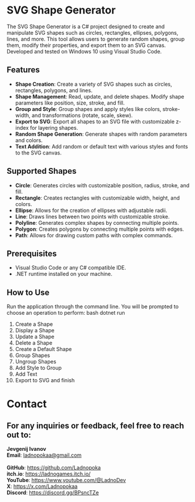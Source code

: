 # SVG Shape Generator
The SVG Shape Generator is a C# project designed to create and manipulate SVG shapes such as circles, rectangles, ellipses, polygons, lines, and more. This tool allows users to generate random shapes, group them, modify their properties, and export them to an SVG canvas. Developed and tested on Windows 10 using Visual Studio Code.

## Features
- **Shape Creation**: Create a variety of SVG shapes such as circles, rectangles, polygons, and lines.
- **Shape Management**: Read, update, and delete shapes. Modify shape parameters like position, size, stroke, and fill.
- **Group and Style**: Group shapes and apply styles like colors, stroke-width, and transformations (rotate, scale, skew).
- **Export to SVG**: Export all shapes to an SVG file with customizable z-index for layering shapes.
- **Random Shape Generation**: Generate shapes with random parameters and colors.
- **Text Addition**: Add random or default text with various styles and fonts to the SVG canvas.

## Supported Shapes
- **Circle**: Generates circles with customizable position, radius, stroke, and fill.
- **Rectangle**: Creates rectangles with customizable width, height, and colors.
- **Ellipse**: Allows for the creation of ellipses with adjustable radii.
- **Line**: Draws lines between two points with customizable stroke.
- **Polyline**: Generates complex shapes by connecting multiple points.
- **Polygon**: Creates polygons by connecting multiple points with edges.
- **Path**: Allows for drawing custom paths with complex commands.

## Prerequisites
- Visual Studio Code or any C# compatible IDE.
- .NET runtime installed on your machine.

## How to Use
Run the application through the command line. You will be prompted to choose an operation to perform:
bash
dotnet run

1. Create a Shape
2. Display a Shape
3. Update a Shape
4. Delete a Shape
5. Create a Default Shape
6. Group Shapes
7. Ungroup Shapes
8. Add Style to Group
9. Add Text
10. Export to SVG and finish

# Contact
## For any inquiries or feedback, feel free to reach out to:

**Jevgenij Ivanov** <br>
**Email**: ladnopokaa@gmail.com <br><br>
**GitHub**: https://github.com/Ladnopoka <br>
**itch.io**: https://ladnogames.itch.io/ <br>
**YouTube**: https://www.youtube.com/@LadnoDev <br>
**X**: https://x.com/Ladnopokaa <br>
**Discord**: https://discord.gg/BPsncTZe
